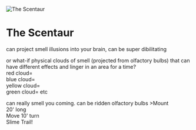 
![The Scentaur](/images/scentorg.jpg?raw=true)

# The Scentaur

can project smell illusions into your brain, can be super dibilitating
<br>
<p> or what-if physical clouds of smell (projected from olfactory bulbs)
that can have different effects and linger in an area for a time?
<br> red cloud=
<br> blue cloud=
<br> yellow cloud=
<br> green cloud=
etc

</p>
can really smell you coming.
can be ridden
olfactory bulbs
>Mount
<br>20' long
<br>Move 10' turn
<br> Slime Trail!
